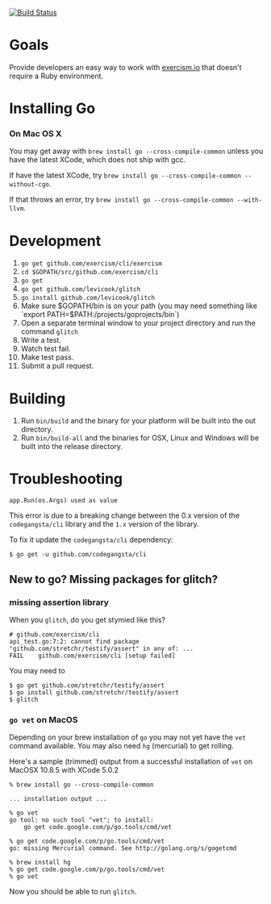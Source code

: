 [![Build Status](https://travis-ci.org/exercism/cli.png?branch=master)](https://travis-ci.org/exercism/cli)

Goals
===========

Provide developers an easy way to work with [exercism.io](http://exercism.io) that doesn't require a
Ruby environment.

Installing Go
=============

### On Mac OS X

You may get away with ```brew install go --cross-compile-common``` unless you have the latest XCode, which does not ship with gcc.

If have the latest XCode, try ```brew install go --cross-compile-common --without-cgo```.

If that throws an error, try ```brew install go --cross-compile-common --with-llvm```.

Development
===========
1. `go get github.com/exercism/cli/exercism`
1. `cd $GOPATH/src/github.com/exercism/cli`
1. `go get`
1. `go get github.com/levicook/glitch`
1. `go install github.com/levicook/glitch`
1. Make sure $GOPATH/bin is on your path (you may need something like `export PATH=$PATH:/projects/goprojects/bin`)
1. Open a separate terminal window to your project directory and run the command `glitch`
1. Write a test.
1. Watch test fail.
1. Make test pass.
1. Submit a pull request.

Building
========
1. Run ```bin/build``` and the binary for your platform will be built into the out directory.
1. Run ```bin/build-all``` and the binaries for OSX, Linux and Windows will be built into the release directory.

Troubleshooting
===============

```plain
app.Run(os.Args) used as value
```

This error is due to a breaking change between the 0.x version of the `codegangsta/cli` library and the `1.x` version of the library.

To fix it update the `codegangsta/cli` dependency:

```plain
$ go get -u github.com/codegangsta/cli
```

New to go?  Missing packages for glitch?
-------------------------------------------

### missing assertion library

When you `glitch`, do you get stymied like this?

```shell
# github.com/exercism/cli
api_test.go:7:2: cannot find package "github.com/stretchr/testify/assert" in any of: ...
FAIL	github.com/exercism/cli [setup failed]
```

You may need to


```shell
$ go get github.com/stretchr/testify/assert
$ go install github.com/stretchr/testify/assert
$ glitch
```

### `go vet` on MacOS

Depending on your brew installation of `go` you may not yet have the `vet` command available.  You may also need `hg` (mercurial) to get rolling.

Here's a sample (trimmed) output from a successful installation of `vet` on MacOSX 10.8.5 with XCode 5.0.2

```shell
% brew install go --cross-compile-common

... installation output ...

% go vet
go tool: no such tool "vet"; to install:
	go get code.google.com/p/go.tools/cmd/vet

% go get code.google.com/p/go.tools/cmd/vet
go: missing Mercurial command. See http://golang.org/s/gogetcmd

% brew install hg
% go get code.google.com/p/go.tools/cmd/vet
% go vet

```

Now you should be able to run `glitch`.


